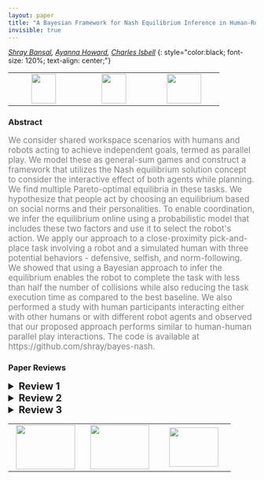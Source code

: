 ```yaml
---
layout: paper
title: "A Bayesian Framework for Nash Equilibrium Inference in Human-Robot Parallel Play"
invisible: true
---
```

*[Shray Bansal](https://shraybansal.com), [Ayanna Howard](https://howard.ece.gatech.edu/), [Charles Isbell](https://www.cc.gatech.edu/fac/Charles.Isbell/)*
{: style="color:black; font-size: 120%; text-align: center;"}

<table width="30%"> <tr>
<td style="width: 20%; text-align: center;"><a href="http://www.roboticsproceedings.org/rss16/p042.pdf"><img src="{{ site.baseurl }}/images/paper_link.png"
width = "50"  height = "60"/> </a> </td>

<td style="width: 20%; text-align: center;"><a href="https://shraybansal.com/research/bayesnash"><img src="{{ site.baseurl }}/images/website_link.png"
width = "50"  height = "60"/> </a> </td>

<td style="width: 20%; text-align: center;"><a href="nan"><img src="{{ site.baseurl }}/images/pheedloop_link.png"
width = "70"  height = "60"/> </a> </td>

</tr></table>

### Abstract
<html><p style="color:gray; font-size: 120%; text-align: justified;">
We consider shared workspace scenarios with humans and robots acting to achieve independent goals, termed as parallel play. We model these as general-sum games and construct a framework that utilizes the Nash equilibrium solution concept to consider the interactive effect of both agents while planning. We find multiple Pareto-optimal equilibria in these tasks. We hypothesize that people act by choosing an equilibrium based on social norms and their personalities. To enable coordination, we infer the equilibrium online using a probabilistic model that includes these two factors and use it to select the robot's action. We apply our approach to a close-proximity pick-and-place task involving a robot and a simulated human with three potential behaviors - defensive, selfish, and norm-following. We showed that using a Bayesian approach to infer the equilibrium enables the robot to complete the task with less than half the number of collisions while also reducing the task execution time as compared to the best baseline. We also performed a study with human participants interacting either with other humans or with different robot agents and observed that our proposed approach performs similar to human-human parallel play interactions. 
The code is available at https://github.com/shray/bayes-nash.
</p></html>

### Paper Reviews
<details><summary style="font-size:20px;"><b> Review 1</b></summary>
<p style="color:gray; font-size: 120%; text-align: justified;">
In this submission, the authors present a novel model for human-robot task planning that casts the problem as a general-sum game in which multiple Nash equilibria are weighted against each other using a Bayesian formulation. The formulation includes an expert-crafted and domain-specific social norm and a agent-specific individual preference that is inferred online. The authors also present a set of three related studies in which the approach is evaluated against baselines. This includes a simulated human study, a human-human study, and a human-robot study. Through the studies, the authors show that the developed approach leads to a good balance of safety and efficiency, reducing the number of safety stops while also lowering the time to complete the task. While this was true in the simulated human study, the developed approach actually led to more safety stops in the human-robot study. The authors present plausible reasons for this results and make suggestions for follow-on work.The paper is placed well within context of prior work, and presents the method in a clear and concise manner. The approach appears novel and is technically sound. The ability to infer agent preferences online and leverage domain-specific norms to select from multiple equilibria is an interesting and useful idea. The experiments and analysis are interesting and informative.The main drawback I see is that while the presented approach is designed for any N number of agents collaborating together, all of the analysis is done with just two agents. It is difficult to determine whether the conclusions and claims made by the authors about the approach would actually carry to a larger multi-agent scenario. Would the robot be able to infer the preferences of multiple people successfully and maintain safety and efficiency? Would the approach be computationally tractable in that case? (A discussion of computational complexity and real-time performance is needed).The next drawback is that the analysis/explanation of the studies is a bit lacking. There is no statistical analysis of the simulated studies (so it’s hard to tell what differences are actually significant) and the descriptions are incomplete. For example, what are the error bars in the figures? (standard deviation, SEM, etc.). Also, how are some of the parameters set, and what were the selected values? (e.g., tau in Eq 3 and 6). These are critical for reproducibility. Finally, the paper has a few typos/grammar issues:- Section V.B. cuts off mid-sentence- Section VI. “Metrics” starts off with a run-on sentence- Section VIII.A. there is a reference to Figure 8, that is actually referring to Figure 6.
</p> </details>

<details><summary style="font-size:20px;"><b> Review 2</b></summary>
<p style="color:gray; font-size: 120%; text-align: justified;">
*****Strengths and weaknesses:The paper considers a relevant and topical problem, which is of interest to the conference audience. As stated in the summary of contributions, the authors identify that very few formalisms exist that utilize game theory for HRI and provide a novel approach towards this gap. The research plan is well designed: borrowing insights from human interactions (via human-human studies), designing algorithms building upon prior formalism (i.e., game theory and Bayesian inference), and evaluating them with humans. The paper is overall well written, with a good coverage of related work, description of the approach, and results.The key weakness is the evaluation of the proposed approach, where the evaluations are carried out with small sample size, without baselines from the relevant prior art, and (although less importantly) only in simulation. The small sample size makes assessing the generalizability of observed trends difficult. Further, over the past few years, several approaches have been developed for generating robot behavior in shared workspace tasks. In the absence of evaluations against a representative baseline (see detailed comments for suggestions), it is difficult to assess the utility of game-theoretic formalisms in general and the proposed approach in particular. Please see the detailed comments and suggestions listed below.*****Comments and suggestions:1) (Abstract) The abstract states that the proposed approach outperforms the best baseline. This statement should be better qualified as this is observed only in agent-agent studies, with key differences in human-agent studies. Further, no comparisons are made to baselines from the prior art.2) (Related Work) Despite the presence of several HRI formalisms, the authors provide good coverage of related work. However, space permitting, a few highly related papers would be useful to add to this discussion:2.1) (Game-theoretic approaches) The following paper, which formalizes HRI problem using game theory, is highly related and currently missing from the discussion: Nikolaidis, Stefanos, et al. "Game-theoretic modeling of human adaptation in human-robot collaboration." Proceedings of the 2017 ACM/IEEE international conference on human-robot interaction. 2017.2.2) (Theory of mind-based approaches) While the theory of mind- based approaches do not explicitly compute or reason about equilibria, they reason about the influence of human on a robot and vice-versa. For instance, please see: Devin, Sandra, and Rachid Alami. "An implemented theory of mind to improve human-robot shared plans execution." 2016 11th ACM/IEEE International Conference on Human-Robot Interaction (HRI). IEEE, 2016.3) (Results of Human-Agent Study, Section 8) The experiments, despite their small sample size, are well designed. However, the results of the human-agent study and its difference with the agent-agent study (Section 6), also question several assumptions of a formalism based on game-theoretic equilibrium. For instance,- Do human-robot interactions necessarily follow an equilibrium, especially given that both the human and robot can adapt?- One interpretation presented in Section 9 highlights that humans indeed adapt and modify their policy in response to that of the robot. This observation raises the question, "Can the proposed approach identify if a stable equilibrium has been reached and, if so, correctly estimate its value?" The results indicate otherwise.As noted above, the observed results are informative for the design of HRI algorithms as well as to understand the utility of game-theoretic formalisms for computing robot policies. Consequently, it will be useful to include additional discussion, which addresses the above questions.4) (Relation to decision-theoretic approaches) Several decision-theoretic approaches have been developed and demonstrated to perform effectively in shared workspace tasks (for instance, see list below). Similar to the game-theoretic approach proposed in the submission, these approaches maintain an estimate of the human's latent state (either preference or goal) and arrive at robot policy. However, they do not require the presence of equilibrium and can tackle larger problem spaces (e.g., continuous spaces in the case of Javdani et al.) as compared to the proposed approach. Further, they can algorithmically generate spatio-temporal behavior that is typical of human interaction (e.g., wait and then go), which is absent in the implementation of the Bayes-Nash approach.To demonstrate the utility of the proposed approach, consider including a comparison to one representative decision-theoretic approach from the following,- Chen, Min, et al. "Planning with trust for human-robot collaboration." Proceedings of the 2018 ACM/IEEE International Conference on Human-Robot Interaction. 2018.- Unhelkar, Vaibhav V., et al. "Human-aware robotic assistant for collaborative assembly: Integrating human motion prediction with planning in time." IEEE Robotics and Automation Letters 3.3 (2018): 2394-2401.- Javdani, Shervin, et al. "Shared autonomy via hindsight optimization for teleoperation and teaming." The International Journal of Robotics Research 37.7 (2018): 717-742.- Cheng, Yujiao, et al. "Towards Efficient Human-Robot Collaboration With Robust Plan Recognition and Trajectory Prediction." IEEE Robotics and Automation Letters 5.2 (2020): 2602-2609.5) (Section 3) Typically, the action refers to an atomic action, which is chosen and then executed without modification. However, in the current formalism, action corresponds to RRT plans (which can be changed mid-execution). Please clarify if this understanding is correct. If so, consider including a footnote mentioning that actions can be modified mid-execution.6) (Equation 6) Does the equation only apply to timestep 0? The description following the equation "Comparing the distance ... equilibrium performance." was difficult to follow. Please consider rephrasing this description.7) (Section 4, Clarification question) Does the formalism assume equilibrium is achieved and remains constant over the task execution, and only the belief over the equilibria changes? Or, does it also apply to cases in which the equilibrium has not been achieved (and is changing during the interaction)?*****Minor comments on the clarity of the presentation:The submission is overall well written and easy to follow. Minor suggestions and typos are listed as follows:- (Abstract) Bayesian should be capitalized.- (Introduction) Consider including a reference for the term `parallel play` from psychology literature.- (Section 3) The phrase 'set of all actions' is ambiguous, as it refers both to a (the action profile) and A (the set of joint actions).- (Section 4) "we take its joint" is informal. Please change to "we take its joint distribution."- (Section 5A) In the current formalism, does N correspond to 2? If the approach is indeed general and extends to beyond 2 agents, consider mentioning it explicitly in the text.- (Figure 4) The phrase Bayes-Nash has not been defined in the text. Please note that the proposed approach is referred to as Bayes-Nash. - (Figure 5) Similarly, the phrase Fair-Nash has not been defined in the text. I assume that it refers to the baseline "Selfish-Nash."- (Section 6) Both the phrases Bayes-Nash and Nash-Bayes are used in the paper. Consider using only one to maintain uniformity.- (Section 6) Typo: ' We measured measured...''- (Figure 5b) In the description of Figure 5b, it is ambiguous which human is replaced (the control, the participants, or both). Please consider rephrasing this description.*****
</p> </details>

<details><summary style="font-size:20px;"><b> Review 3</b></summary>
<p style="color:gray; font-size: 120%; text-align: justified;">
Originality: The paper presents a novel solution to interaction in a shared space. The solution was interesting as were the results. Especially novel was using both norms and personality types to select from multiple equilibria.Quality: The modeling efforts were justified and well-reasoned. The norms and personality types were grounded in well-recognized approaches in game theory (e.g., minimax, fairness).  The planning algorithm was appropriate for the problem. There are a few ways that the paper could have been improved:(1) The game theory model was based in single-stage games. The problem, however, seemed more aligned with games where human and robot would interact repeatedly. The paper should mention that in repeated play there are many more equilibria (from the folk theorem in repeated play games), including equilibria where the two agents take turns receiving their most preferred outcome. The paper should justify why only equilibria for single stage games were considered.(2) The three types of studies provided evidence that the solution approach has merit. However, as identified by the authors, the human-human and human-robot studies had too few participants to allow any statistical conclusions. That is unfortunate because it decrease confidence in the conclusions.(3) I wasn't sure about some of the aspects of the study with real humans. Specifically, was the order with which the humans interacted with the strategies counterbalanced? If not, it is impossible to know whether the trends in the data are simply from a learning effect.Clarity: The paper is really well written and includes an excellent review of the literature. Assumptions were clear, modeling choices were clear, and limitations were clear.Significance: The paper makes a solid contribution to human-robot interaction, expanding the state-of-the-art.
</p> </details>

<table width="100%"><tr><td style="width: 30%; text-align: center;"><a href="{{ site.baseurl }}/program/papers/41"> <img src="{{ site.baseurl }}/images/previous_icon.png" width = "120"  height = "90"/> </a> </td>

<td style="width: 30%; text-align: center;"><a href="{{ site.baseurl }}/program/papers"> <img src="{{ site.baseurl }}/images/overview_icon.png" width = "120"  height = "90"/> </a> </td> 

<td style="width: 30%; text-align: center;"><a href="{{ site.baseurl }}/program/papers/43"> <img src="{{ site.baseurl }}/images/next_icon.png" width = "100"  height = "80"/> </a> </td> 

</tr></table>

